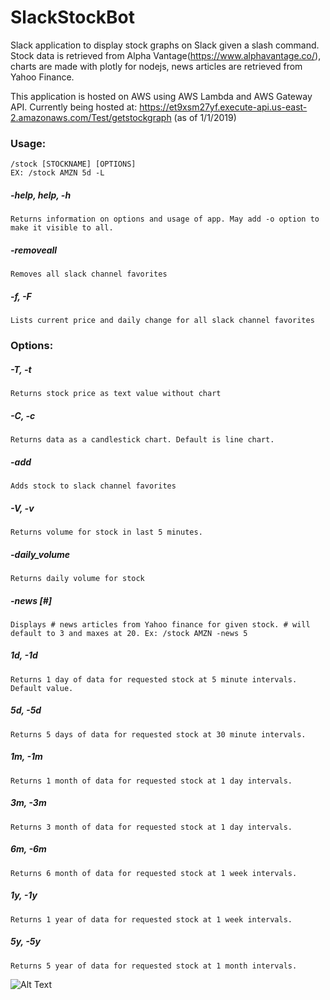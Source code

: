 # SlackStockBot

Slack application to display stock graphs on Slack given a slash command. Stock data is retrieved from Alpha Vantage(https://www.alphavantage.co/), charts are made with plotly for nodejs, news articles are retrieved from Yahoo Finance.

This application is hosted on AWS using AWS Lambda and AWS Gateway API.
Currently being hosted at: https://et9xsm27yf.execute-api.us-east-2.amazonaws.com/Test/getstockgraph
(as of 1/1/2019)

### Usage: 
```
/stock [STOCKNAME] [OPTIONS]
EX: /stock AMZN 5d -L
``` 

##### -help, help, -h
```
Returns information on options and usage of app. May add -o option to make it visible to all.
```
##### -removeall
```Removes all slack channel favorites```
##### -f, -F
```Lists current price and daily change for all slack channel favorites```

### Options:
##### -T, -t
```Returns stock price as text value without chart```
##### -C, -c
```
Returns data as a candlestick chart. Default is line chart.
```
##### -add
```Adds stock to slack channel favorites```
##### -V, -v
```Returns volume for stock in last 5 minutes.```
##### -daily_volume
```Returns daily volume for stock```
##### -news [#]
```Displays # news articles from Yahoo finance for given stock. # will default to 3 and maxes at 20. Ex: /stock AMZN -news 5```
##### 1d, -1d
```Returns 1 day of data for requested stock at 5 minute intervals. Default value.```
##### 5d, -5d
```Returns 5 days of data for requested stock at 30 minute intervals.```
##### 1m, -1m 
```Returns 1 month of data for requested stock at 1 day intervals.```
##### 3m, -3m
```Returns 3 month of data for requested stock at 1 day intervals.```
##### 6m, -6m
```Returns 6 month of data for requested stock at 1 week intervals.```
##### 1y, -1y
```Returns 1 year of data for requested stock at 1 week intervals.```
##### 5y, -5y
```Returns 5 year of data for requested stock at 1 month intervals.```


![Alt Text](https://github.com/andrewkvuong/SlackStockBot/blob/master/example.gif)
